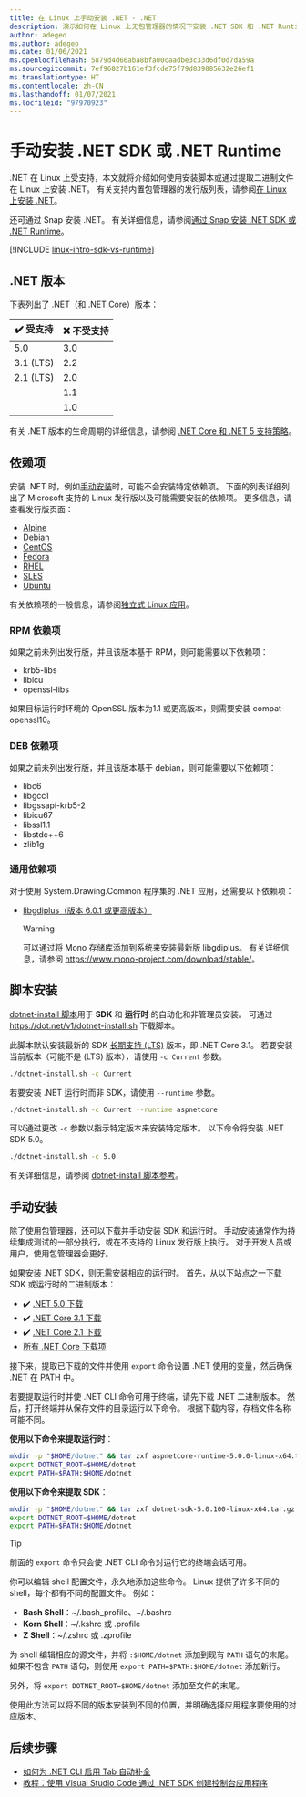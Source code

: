 ```yaml
---
title: 在 Linux 上手动安装 .NET - .NET
description: 演示如何在 Linux 上无包管理器的情况下安装 .NET SDK 和 .NET Runtime。 使用安装脚本或手动提取二进制文件。
author: adegeo
ms.author: adegeo
ms.date: 01/06/2021
ms.openlocfilehash: 5879d4d66aba8bfa00caadbe3c33d6df0d7da59a
ms.sourcegitcommit: 7ef96827b161ef3fcde75f79d839885632e26ef1
ms.translationtype: HT
ms.contentlocale: zh-CN
ms.lasthandoff: 01/07/2021
ms.locfileid: "97970923"
---
```

# <a name="install-the-net-sdk-or-the-net-runtime-manually"></a>手动安装 .NET SDK 或 .NET Runtime

.NET 在 Linux 上受支持，本文就将介绍如何使用安装脚本或通过提取二进制文件在 Linux 上安装 .NET。 有关支持内置包管理器的发行版列表，请参阅[在 Linux 上安装 .NET](linux.md)。

还可通过 Snap 安装 .NET。 有关详细信息，请参阅[通过 Snap 安装 .NET SDK 或 .NET Runtime](linux-snap.md)。

[!INCLUDE [linux-intro-sdk-vs-runtime](includes/linux-intro-sdk-vs-runtime.md)]

## <a name="net-releases"></a>.NET 版本

下表列出了 .NET（和 .NET Core）版本：

| ✔️ 受支持 | ❌ 不受支持 |
|-------------|---------------|
| 5.0         | 3.0           |
| 3.1 (LTS)   | 2.2           |
| 2.1 (LTS)   | 2.0           |
|             | 1.1           |
|             | 1.0           |

有关 .NET 版本的生命周期的详细信息，请参阅 [.NET Core 和 .NET 5 支持策略](https://dotnet.microsoft.com/platform/support/policy/dotnet-core)。

## <a name="dependencies"></a>依赖项

安装 .NET 时，例如[手动安装](#manual-install)时，可能不会安装特定依赖项。 下面的列表详细列出了 Microsoft 支持的 Linux 发行版以及可能需要安装的依赖项。 更多信息，请查看发行版页面：

- [Alpine](linux-alpine.md#dependencies)
- [Debian](linux-debian.md#dependencies)
- [CentOS](linux-centos.md#dependencies)
- [Fedora](linux-fedora.md#dependencies)
- [RHEL](linux-rhel.md#dependencies)
- [SLES](linux-sles.md#dependencies)
- [Ubuntu](linux-ubuntu.md#dependencies)

有关依赖项的一般信息，请参阅[独立式 Linux 应用](https://github.com/dotnet/core/blob/master/Documentation/self-contained-linux-apps.md)。

### <a name="rpm-dependencies"></a>RPM 依赖项

如果之前未列出发行版，并且该版本基于 RPM，则可能需要以下依赖项：

- krb5-libs
- libicu
- openssl-libs

如果目标运行时环境的 OpenSSL 版本为1.1 或更高版本，则需要安装 compat-openssl10。

### <a name="deb-dependencies"></a>DEB 依赖项

如果之前未列出发行版，并且该版本基于 debian，则可能需要以下依赖项：

- libc6
- libgcc1
- libgssapi-krb5-2
- libicu67
- libssl1.1
- libstdc++6
- zlib1g

### <a name="common-dependencies"></a>通用依赖项

对于使用 System.Drawing.Common 程序集的 .NET 应用，还需要以下依赖项：

- [libgdiplus（版本 6.0.1 或更高版本）](https://www.mono-project.com/docs/gui/libgdiplus/)

  > [!WARNING]
  > 可以通过将 Mono 存储库添加到系统来安装最新版 libgdiplus。 有关详细信息，请参阅 <https://www.mono-project.com/download/stable/>。

## <a name="scripted-install"></a>脚本安装

[dotnet-install 脚本](../tools/dotnet-install-script.md)用于 **SDK** 和 **运行时** 的自动化和非管理员安装。 可通过 <https://dot.net/v1/dotnet-install.sh> 下载脚本。

此脚本默认安装最新的 SDK [长期支持 (LTS)](https://dotnet.microsoft.com/platform/support/policy/dotnet-core) 版本，即 .NET Core 3.1。 若要安装当前版本（可能不是 (LTS) 版本），请使用 `-c Current` 参数。

```bash
./dotnet-install.sh -c Current
```

若要安装 .NET 运行时而非 SDK，请使用 `--runtime` 参数。

```bash
./dotnet-install.sh -c Current --runtime aspnetcore
```

可以通过更改 `-c` 参数以指示特定版本来安装特定版本。 以下命令将安装 .NET SDK 5.0。

```bash
./dotnet-install.sh -c 5.0
```

有关详细信息，请参阅 [dotnet-install 脚本参考](../tools/dotnet-install-script.md)。

## <a name="manual-install"></a>手动安装

<!-- Note, this content is copied in macos.md. Any fixes should be applied there too, though content may be different -->

除了使用包管理器，还可以下载并手动安装 SDK 和运行时。 手动安装通常作为持续集成测试的一部分执行，或在不支持的 Linux 发行版上执行。 对于开发人员或用户，使用包管理器会更好。

如果安装 .NET SDK，则无需安装相应的运行时。 首先，从以下站点之一下载 SDK 或运行时的二进制版本：

- ✔️ [.NET 5.0 下载](https://dotnet.microsoft.com/download/dotnet/5.0)
- ✔️ [.NET Core 3.1 下载](https://dotnet.microsoft.com/download/dotnet-core/3.1)
- ✔️ [.NET Core 2.1 下载](https://dotnet.microsoft.com/download/dotnet-core/2.1)
- [所有 .NET Core 下载项](https://dotnet.microsoft.com/download/dotnet-core)

接下来，提取已下载的文件并使用 `export` 命令设置 .NET 使用的变量，然后确保 .NET 在 PATH 中。

若要提取运行时并使 .NET CLI 命令可用于终端，请先下载 .NET 二进制版本。 然后，打开终端并从保存文件的目录运行以下命令。 根据下载内容，存档文件名称可能不同。

**使用以下命令来提取运行时**：

```bash
mkdir -p "$HOME/dotnet" && tar zxf aspnetcore-runtime-5.0.0-linux-x64.tar.gz -C "$HOME/dotnet"
export DOTNET_ROOT=$HOME/dotnet
export PATH=$PATH:$HOME/dotnet
```

**使用以下命令来提取 SDK**：

```bash
mkdir -p "$HOME/dotnet" && tar zxf dotnet-sdk-5.0.100-linux-x64.tar.gz -C "$HOME/dotnet"
export DOTNET_ROOT=$HOME/dotnet
export PATH=$PATH:$HOME/dotnet
```

> [!TIP]
> 前面的 `export` 命令只会使 .NET CLI 命令对运行它的终端会话可用。
>
> 你可以编辑 shell 配置文件，永久地添加这些命令。 Linux 提供了许多不同的 shell，每个都有不同的配置文件。 例如：
>
> - **Bash Shell**：~/.bash_profile、~/.bashrc
> - **Korn Shell**：~/.kshrc 或 .profile
> - **Z Shell**：~/.zshrc 或 .zprofile
>
> 为 shell 编辑相应的源文件，并将 `:$HOME/dotnet` 添加到现有 `PATH` 语句的末尾。 如果不包含 `PATH` 语句，则使用 `export PATH=$PATH:$HOME/dotnet` 添加新行。
>
> 另外，将 `export DOTNET_ROOT=$HOME/dotnet` 添加至文件的末尾。

使用此方法可以将不同的版本安装到不同的位置，并明确选择应用程序要使用的对应版本。

## <a name="next-steps"></a>后续步骤

- [如何为 .NET CLI 启用 Tab 自动补全](../tools/enable-tab-autocomplete.md)
- [教程：使用 Visual Studio Code 通过 .NET SDK 创建控制台应用程序](../tutorials/with-visual-studio-code.md)
